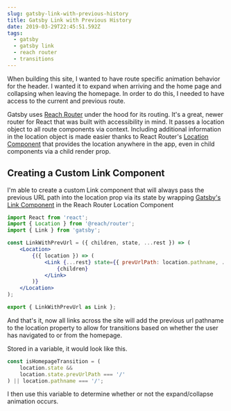```yaml
---
slug: gatsby-link-with-previous-history
title: Gatsby Link with Previous History
date: 2019-03-29T22:45:51.592Z
tags:
  - gatsby
  - gatsby link
  - reach router
  - transitions
---
```

When building this site, I wanted to have route specific animation behavior for the header. I wanted it to expand when arriving and the home page and collapsing when leaving the homepage. In order to do this, I needed to have access to the current and previous route.

Gatsby uses [Reach Router](https://reach.tech/router/) under the hood for its routing. It's a great, newer router for React that was built with accessibility in mind. It passes a location object to all route components via context. Including additional information in the location object is made easier thanks to React Router's [Location Component](https://reach.tech/router/api/Location) that provides the location anywhere in the app, even in child components via a child render prop.

## Creating a Custom Link Component

I'm able to create a custom Link component that will always pass the previous URL path into the location prop via its state by wrapping [Gatsby's Link Component](https://www.gatsbyjs.org/docs/gatsby-link/) in the Reach Router Location Component

```jsx
import React from 'react';
import { Location } from '@reach/router';
import { Link } from 'gatsby';

const LinkWithPrevUrl = ({ children, state, ...rest }) => (
	<Location>
		{({ location }) => (
			<Link {...rest} state={{ prevUrlPath: location.pathname, ...state }}>
				{children}
			</Link>
		)}
	</Location>
);

export { LinkWithPrevUrl as Link };
```
And that's it, now all links across the site will add the previous url pathname to the location property to allow for transitions based on whether the user has navigated to or from the homepage.

Stored in a variable, it would look like this.

```javascript
const isHomepageTransition = (
    location.state &&
    location.state.prevUrlPath === '/'
) || location.pathname === '/';
```

I then use this variable to determine whether or not the expand/collapse animation occurs.
